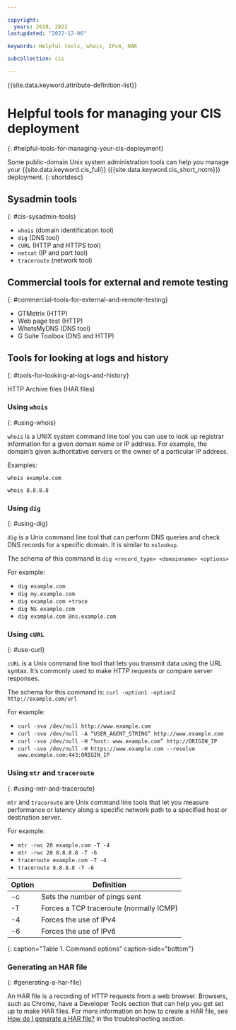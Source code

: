 ```yaml
---

copyright:
  years: 2018, 2022
lastupdated: "2022-12-06"

keywords: Helpful tools, whois, IPv4, HAR

subcollection: cis

---
```


{{site.data.keyword.attribute-definition-list}}

# Helpful tools for managing your CIS deployment
{: #helpful-tools-for-managing-your-cis-deployment}

Some public-domain Unix system administration tools can help you manage your {{site.data.keyword.cis_full}} ({{site.data.keyword.cis_short_notm}}) deployment.
{: shortdesc}

## Sysadmin tools
{: #cis-sysadmin-tools}

* `whois` (domain identification tool)
* `dig` (DNS tool)
* `cURL` (HTTP and HTTPS tool)
* `netcat` (IP and port tool)
* `traceroute` (network tool)

## Commercial tools for external and remote testing
{: #commercial-tools-for-external-and-remote-testing}

* GTMetrix (HTTP)
* Web page test (HTTP)
* WhatsMyDNS (DNS tool)
* G Suite Toolbox (DNS and HTTP)

## Tools for looking at logs and history
{: #tools-for-looking-at-logs-and-history}

HTTP Archive files (HAR files)

### Using `whois`
{: #using-whois}

`whois` is a UNIX system command line tool you can use to look up registrar information for a given domain name or IP address. For example, the domain’s given authoritative servers or the owner of a particular IP address.

Examples:

`whois example.com`

`whois 8.8.8.8`

### Using `dig`
{: #using-dig}

`dig` is a Unix command line tool that can perform DNS queries and check DNS records for a specific domain. It is similar to `nslookup`.

The schema of this command is `dig <record_type> <domainname> <options>`

For example:

- `dig example.com`
- `dig my.example.com`
- `dig example.com +trace`
- `dig NS example.com`
- `dig example.com @ns.example.com`

### Using `cURL`
{: #use-curl}

`cURL` is a Unix command line tool that lets you transmit data using the URL syntax. It’s commonly used to make HTTP requests or compare server responses.

The schema for this command is: `curl -option1 -option2 http://example.com/url`

For example:

- `curl -svo /dev/null http://www.example.com`
- `curl -svo /dev/null -A “USER_AGENT_STRING” http://www.example.com`
- `curl -svo /dev/null -H “host: www.example.com” http://ORIGIN_IP`
- `curl -svo /dev/null -H https://www.example.com --resolve www.example.com:443:ORIGIN_IP`

### Using `mtr` and `traceroute`
{: #using-mtr-and-traceroute}

`mtr` and `traceroute` are Unix command line tools that let you measure performance or latency along a specific network path to a specified host or destination server.

For example:

- `mtr -rwc 20 example.com -T -4`
- `mtr -rwc 20 8.8.8.8 -T -6`
- `traceroute example.com -T -4`
- `traceroute 8.8.8.8 -T -6`

| Option | Definition |
|---------|-----------|
| -c | Sets the number of pings sent |
| -T | Forces a TCP traceroute (normally ICMP) |
| -4 | Forces the use of IPv4 |
| -6 | Forces the use of IPv6 |
{: caption="Table 1. Command options" caption-side="bottom"}

### Generating an HAR file
{: #generating-a-har-file}

An HAR file is a recording of HTTP requests from a web browser. Browsers, such as Chrome, have a Developer Tools section that can help you get set up to make HAR files. For more information on how to create a HAR file, see [How do I generate a HAR file?](/docs/cis?topic=cis-generate-har-files) in the troubleshooting section.
